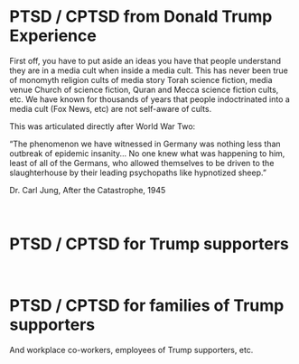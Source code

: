 # PTSD / CPTSD from Donald Trump Experience

First off, you have to put aside an ideas you have that people understand they are in a media cult when inside a media cult. This has never been true of monomyth religion cults of media story Torah science fiction, media venue Church of science fiction, Quran and Mecca science fiction cults, etc. We have known for thousands of years that people indoctrinated into a media cult (Fox News, etc) are not self-aware of cults.

This was articulated directly after World War Two:

“The phenomenon we have witnessed in Germany was nothing less than outbreak of epidemic insanity... No one knew what was happening to him, least of all of the Germans, who allowed themselves to be driven to the slaughterhouse by their leading psychopaths like hypnotized sheep.”

Dr. Carl Jung, After the Catastrophe, 1945

&nbsp;

# PTSD / CPTSD for Trump supporters

&nbsp;

# PTSD / CPTSD for families of Trump supporters

And workplace co-workers, employees of Trump supporters, etc.



